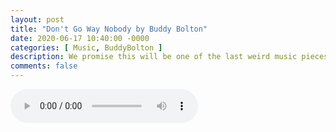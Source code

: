 ```yaml
---
layout: post
title: "Don't Go Way Nobody by Buddy Bolton"
date: 2020-06-17 10:40:00 -0000
categories: [ Music, BuddyBolton ]
description: We promise this will be one of the last weird music pieces we post
comments: false
---
```

<audio controls><source src="/music/Dont_Go_Way_Nobody.wav" type="audio/wav">Your browser doesn't support wav files</audio>
